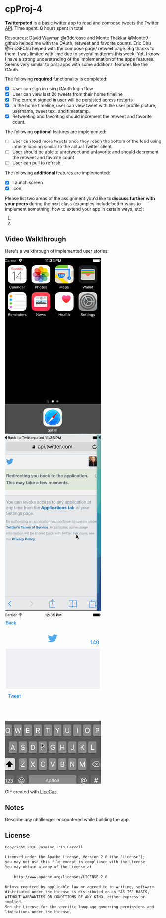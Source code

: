# cpProj-4
**Twitterpated** is a basic twitter app to read and compose tweets the [Twitter API](https://apps.twitter.com/).
Time spent: **8** hours spent in total

Resources: David Wayman @r3dcrosse and Monte Thakkar @Monte9 github helped me with the OAuth, retweet and favorite counts. Eric Chu @EricSFChu helped with the compose page/ retweet page. Big thanks to them. I was limited with time due to several midterms this week. Yet, I know I have a strong understanding of the implemenation of the apps features. Seems very similar to past apps with some additional features like the OAuth.  

The following **required** functionality is completed:

- [x] User can sign in using OAuth login flow
- [x] User can view last 20 tweets from their home timeline
- [x] The current signed in user will be persisted across restarts
- [x] In the home timeline, user can view tweet with the user profile picture, username, tweet text, and timestamp.
- [x] Retweeting and favoriting should increment the retweet and favorite count.

The following **optional** features are implemented:

- [ ] User can load more tweets once they reach the bottom of the feed using infinite loading similar to the actual Twitter client.
- [ ] User should be able to unretweet and unfavorite and should decrement the retweet and favorite count.
- [ ] User can pull to refresh.

The following **additional** features are implemented:

- [x] Launch screen
- [x] Icon

Please list two areas of the assignment you'd like to **discuss further with your peers** during the next class (examples include better ways to implement something, how to extend your app in certain ways, etc):

1. 
2. 

## Video Walkthrough 

Here's a walkthrough of implemented user stories:

<img src='https://github.com/jasmineiris/cpProj-4/blob/master/twitterpated.gif' title='Video Walkthrough' width='' alt='Video Walkthrough' /><img src='https://github.com/jasmineiris/cpProj-4/blob/master/twitterpated1.0.gif' title='Video Walkthrough' width='' alt='Video Walkthrough' /> <img src='https://github.com/jasmineiris/cpProj-4/blob/master/sample3.gif' title='Video Walkthrough' width='' alt='Video Walkthrough' />

GIF created with [LiceCap](http://www.cockos.com/licecap/).

## Notes

Describe any challenges encountered while building the app.

## License

    Copyright 2016 Jasmine Iris Farrell

    Licensed under the Apache License, Version 2.0 (the "License");
    you may not use this file except in compliance with the License.
    You may obtain a copy of the License at

        http://www.apache.org/licenses/LICENSE-2.0

    Unless required by applicable law or agreed to in writing, software
    distributed under the License is distributed on an "AS IS" BASIS,
    WITHOUT WARRANTIES OR CONDITIONS OF ANY KIND, either express or implied.
    See the License for the specific language governing permissions and
    limitations under the License.
